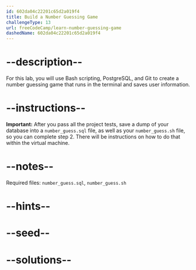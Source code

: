 ```yaml
---
id: 602da04c22201c65d2a019f4
title: Build a Number Guessing Game
challengeType: 13
url: freeCodeCamp/learn-number-guessing-game
dashedName: 602da04c22201c65d2a019f4
---
```


# --description--

For this lab, you will use Bash scripting, PostgreSQL, and Git to create a number guessing game that runs in the terminal and saves user information.

# --instructions--

**Important:** After you pass all the project tests, save a dump of your database into a `number_guess.sql` file, as well as your `number_guess.sh` file, so you can complete step 2. There will be instructions on how to do that within the virtual machine.

# --notes--

Required files: `number_guess.sql`, `number_guess.sh`

# --hints--

# --seed--

# --solutions--
